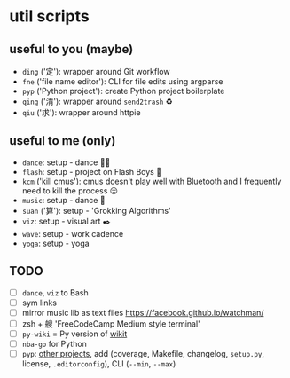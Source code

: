 # util scripts

## useful to you (maybe)

- `ding` ('定'): wrapper around Git workflow
- `fne` ('file name editor'): CLI for file edits using argparse
- `pyp` ('Python project'): create Python project boilerplate
- `qing` ('清'): wrapper around `send2trash` ♻️
- `qiu` ('求'): wrapper around httpie

## useful to me (only)

- `dance`: setup - dance 💃🏼
- `flash`: setup - project on Flash Boys 🏦
- `kcm` ('kill cmus'): cmus doesn't play well with Bluetooth and I frequently need to kill the process 😑
- `music`: setup - dance 🎹
- `suan` ('算'): setup - 'Grokking Algorithms'
- `viz`: setup - visual art ✒️
- `wave`: setup - work cadence
- `yoga`: setup - yoga

## TODO

- [ ] `dance`, `viz` to Bash
- [ ] sym links
- [ ] mirror music lib as text files https://facebook.github.io/watchman/
- [ ] zsh + 艘 'FreeCodeCamp Medium style terminal'
- [ ] `py-wiki` = Py version of [wikit](https://www.npmjs.com/package/wikit)
- [ ] `nba-go` for Python
- [ ] `pyp`: [other projects](https://github.com/reorx/project_sketch), add (coverage, Makefile, changelog, `setup.py`, license, `.editorconfig`), CLI (`--min`, `--max`)

